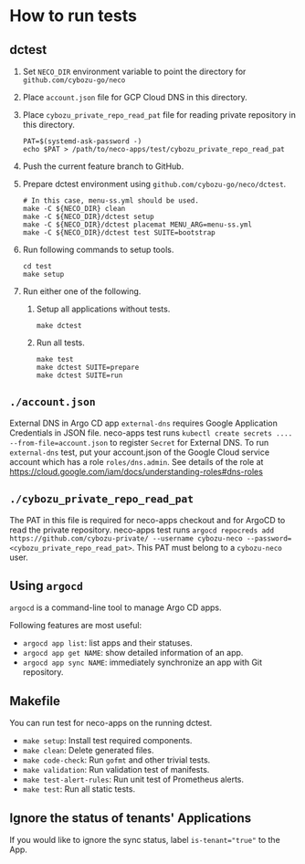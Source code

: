 How to run tests
================

dctest
------

1. Set `NECO_DIR` environment variable to point the directory for `github.com/cybozu-go/neco`
2. Place `account.json` file for GCP Cloud DNS in this directory.
3. Place `cybozu_private_repo_read_pat` file for reading private repository in this directory.

    ```console
    PAT=$(systemd-ask-password -)
    echo $PAT > /path/to/neco-apps/test/cybozu_private_repo_read_pat
    ```

4. Push the current feature branch to GitHub.
5. Prepare dctest environment using `github.com/cybozu-go/neco/dctest`.

    ```console
    # In this case, menu-ss.yml should be used.
    make -C ${NECO_DIR} clean
    make -C ${NECO_DIR}/dctest setup
    make -C ${NECO_DIR}/dctest placemat MENU_ARG=menu-ss.yml
    make -C ${NECO_DIR}/dctest test SUITE=bootstrap
    ```

6. Run following commands to setup tools.

    ```console
    cd test
    make setup
    ```

7. Run either one of the following.

    1. Setup all applications without tests.

        ```console
        make dctest
        ```

    2. Run all tests.

        ```console
        make test
        make dctest SUITE=prepare
        make dctest SUITE=run
        ```

`./account.json`
----------------

External DNS in Argo CD app `external-dns` requires Google Application Credentials in JSON file.
neco-apps test runs `kubectl create secrets .... --from-file=account.json` to register `Secret` for External DNS.
To run `external-dns` test, put your account.json of the Google Cloud service account which has a role `roles/dns.admin`.
See details of the role at https://cloud.google.com/iam/docs/understanding-roles#dns-roles

`./cybozu_private_repo_read_pat`
--------------------------------

The PAT in this file is required for neco-apps checkout and for ArgoCD to read the private repository.
neco-apps test runs `argocd repocreds add https://github.com/cybozu-private/ --username cybozu-neco --password=<cybozu_private_repo_read_pat>`.
This PAT must belong to a `cybozu-neco` user.

Using `argocd`
--------------

`argocd` is a command-line tool to manage Argo CD apps.

Following features are most useful:

- `argocd app list`: list apps and their statuses.
- `argocd app get NAME`: show detailed information of an app.
- `argocd app sync NAME`: immediately synchronize an app with Git repository.

Makefile
--------

You can run test for neco-apps on the running dctest.

- `make setup`: Install test required components.
- `make clean`: Delete generated files.
- `make code-check`: Run `gofmt` and other trivial tests.
- `make validation`: Run validation test of manifests.
- `make test-alert-rules`: Run unit test of Prometheus alerts.
- `make test`: Run all static tests.

Ignore the status of tenants' Applications
------------------------------------------
If you would like to ignore the sync status, label `is-tenant="true"` to the App.
